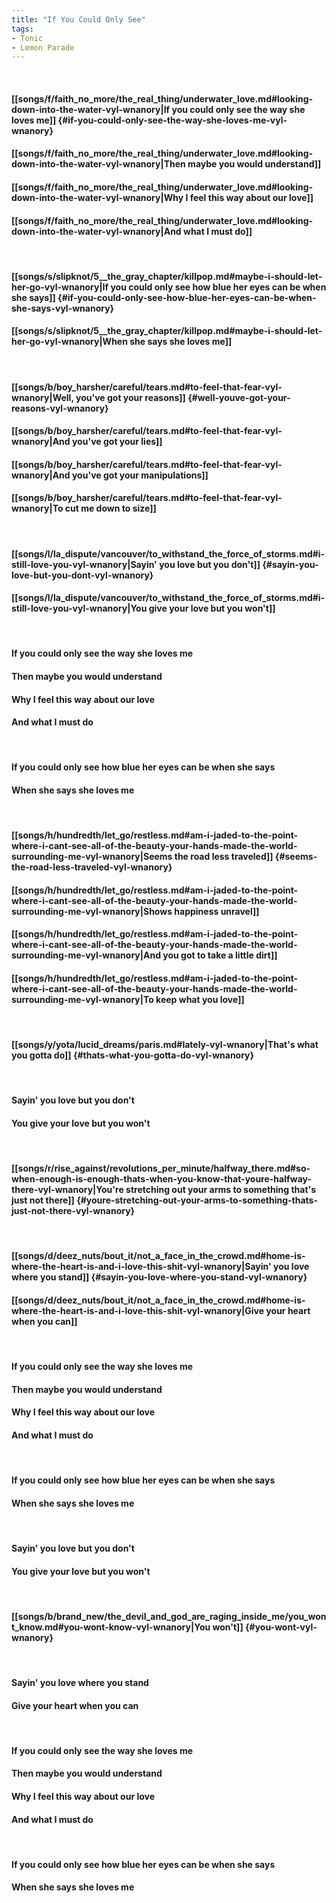```yaml
---
title: "If You Could Only See"
tags:
- Tonic
- Lemon Parade
---
```

&nbsp;
#### [[songs/f/faith_no_more/the_real_thing/underwater_love.md#looking-down-into-the-water-vyl-wnanory|If you could only see the way she loves me]] {#if-you-could-only-see-the-way-she-loves-me-vyl-wnanory}
#### [[songs/f/faith_no_more/the_real_thing/underwater_love.md#looking-down-into-the-water-vyl-wnanory|Then maybe you would understand]]
#### [[songs/f/faith_no_more/the_real_thing/underwater_love.md#looking-down-into-the-water-vyl-wnanory|Why I feel this way about our love]]
#### [[songs/f/faith_no_more/the_real_thing/underwater_love.md#looking-down-into-the-water-vyl-wnanory|And what I must do]]
&nbsp;
#### [[songs/s/slipknot/5__the_gray_chapter/killpop.md#maybe-i-should-let-her-go-vyl-wnanory|If you could only see how blue her eyes can be when she says]] {#if-you-could-only-see-how-blue-her-eyes-can-be-when-she-says-vyl-wnanory}
#### [[songs/s/slipknot/5__the_gray_chapter/killpop.md#maybe-i-should-let-her-go-vyl-wnanory|When she says she loves me]]
&nbsp;
#### [[songs/b/boy_harsher/careful/tears.md#to-feel-that-fear-vyl-wnanory|Well, you've got your reasons]] {#well-youve-got-your-reasons-vyl-wnanory}
#### [[songs/b/boy_harsher/careful/tears.md#to-feel-that-fear-vyl-wnanory|And you've got your lies]]
#### [[songs/b/boy_harsher/careful/tears.md#to-feel-that-fear-vyl-wnanory|And you've got your manipulations]]
#### [[songs/b/boy_harsher/careful/tears.md#to-feel-that-fear-vyl-wnanory|To cut me down to size]]
&nbsp;
#### [[songs/l/la_dispute/vancouver/to_withstand_the_force_of_storms.md#i-still-love-you-vyl-wnanory|Sayin' you love but you don't]] {#sayin-you-love-but-you-dont-vyl-wnanory}
#### [[songs/l/la_dispute/vancouver/to_withstand_the_force_of_storms.md#i-still-love-you-vyl-wnanory|You give your love but you won't]]
&nbsp;
#### If you could only see the way she loves me
#### Then maybe you would understand
#### Why I feel this way about our love
#### And what I must do
&nbsp;
#### If you could only see how blue her eyes can be when she says
#### When she says she loves me
&nbsp;
#### [[songs/h/hundredth/let_go/restless.md#am-i-jaded-to-the-point-where-i-cant-see-all-of-the-beauty-your-hands-made-the-world-surrounding-me-vyl-wnanory|Seems the road less traveled]] {#seems-the-road-less-traveled-vyl-wnanory}
#### [[songs/h/hundredth/let_go/restless.md#am-i-jaded-to-the-point-where-i-cant-see-all-of-the-beauty-your-hands-made-the-world-surrounding-me-vyl-wnanory|Shows happiness unravel]]
#### [[songs/h/hundredth/let_go/restless.md#am-i-jaded-to-the-point-where-i-cant-see-all-of-the-beauty-your-hands-made-the-world-surrounding-me-vyl-wnanory|And you got to take a little dirt]]
#### [[songs/h/hundredth/let_go/restless.md#am-i-jaded-to-the-point-where-i-cant-see-all-of-the-beauty-your-hands-made-the-world-surrounding-me-vyl-wnanory|To keep what you love]]
&nbsp;
#### [[songs/y/yota/lucid_dreams/paris.md#lately-vyl-wnanory|That's what you gotta do]] {#thats-what-you-gotta-do-vyl-wnanory}
&nbsp;
#### Sayin' you love but you don't
#### You give your love but you won't
&nbsp;
#### [[songs/r/rise_against/revolutions_per_minute/halfway_there.md#so-when-enough-is-enough-thats-when-you-know-that-youre-halfway-there-vyl-wnanory|You're stretching out your arms to something that's just not there]] {#youre-stretching-out-your-arms-to-something-thats-just-not-there-vyl-wnanory}
&nbsp;
#### [[songs/d/deez_nuts/bout_it/not_a_face_in_the_crowd.md#home-is-where-the-heart-is-and-i-love-this-shit-vyl-wnanory|Sayin' you love where you stand]] {#sayin-you-love-where-you-stand-vyl-wnanory}
#### [[songs/d/deez_nuts/bout_it/not_a_face_in_the_crowd.md#home-is-where-the-heart-is-and-i-love-this-shit-vyl-wnanory|Give your heart when you can]]
&nbsp;
#### If you could only see the way she loves me
#### Then maybe you would understand
#### Why I feel this way about our love
#### And what I must do
&nbsp;
#### If you could only see how blue her eyes can be when she says
#### When she says she loves me
&nbsp;
#### Sayin' you love but you don't
#### You give your love but you won't
&nbsp;
#### [[songs/b/brand_new/the_devil_and_god_are_raging_inside_me/you_wont_know.md#you-wont-know-vyl-wnanory|You won't]] {#you-wont-vyl-wnanory}
&nbsp;
#### Sayin' you love where you stand
#### Give your heart when you can
&nbsp;
#### If you could only see the way she loves me
#### Then maybe you would understand
#### Why I feel this way about our love
#### And what I must do
&nbsp;
#### If you could only see how blue her eyes can be when she says
#### When she says she loves me
